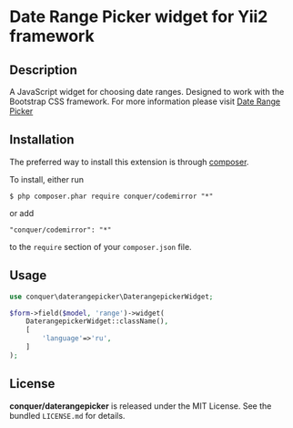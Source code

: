 Date Range Picker widget for Yii2 framework
=================

## Description

A JavaScript widget for choosing date ranges. 
Designed to work with the Bootstrap CSS framework.
For more information please visit [Date Range Picker](http://www.daterangepicker.com/) 

## Installation

The preferred way to install this extension is through [composer](http://getcomposer.org/download/). 

To install, either run

```
$ php composer.phar require conquer/codemirror "*"
```
or add

```
"conquer/codemirror": "*"
```

to the ```require``` section of your `composer.json` file.

## Usage

```php
use conquer\daterangepicker\DaterangepickerWidget;

$form->field($model, 'range')->widget(
    DaterangepickerWidget::className(),
    [
        'language'=>'ru',
    ]
);
```

## License

**conquer/daterangepicker** is released under the MIT License. See the bundled `LICENSE.md` for details.